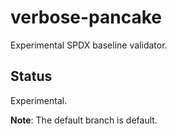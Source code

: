 # verbose-pancake
Experimental SPDX baseline validator.

## Status
Experimental.

**Note**: The default branch is default.
